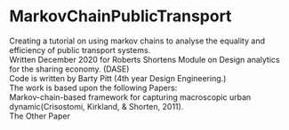 # MarkovChainPublicTransport
Creating a tutorial on using markov chains to analyse the equality and efficiency of  public transport systems.  \
Written December 2020 for Roberts Shortens Module on Design analytics for the sharing economy. (DASE)\
Code is written by Barty Pitt (4th year Design Engineering.)\
The work is based upon the following Papers:\
    Markov-chain-based framework for capturing macroscopic urban dynamic(Crisostomi, Kirkland, & Shorten, 2011).\
    The Other Paper